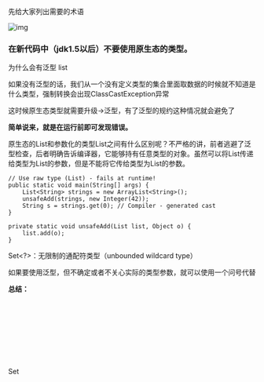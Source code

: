 先给大家列出需要的术语

![img](https://img-blog.csdn.net/20180715092815692?watermark/2/text/aHR0cHM6Ly9ibG9nLmNzZG4ubmV0L0NoYXJKYXlfTGlu/font/5a6L5L2T/fontsize/400/fill/I0JBQkFCMA==/dissolve/70)

### **在新代码中（jdk1.5以后）不要使用原生态的类型。**

为什么会有泛型 list<E>

如果没有泛型的话，我们从一个没有定义类型的集合里面取数据的时候就不知道是什么类型，强制转换会出现ClassCastException异常

这时候原生态类型就需要升级->泛型，有了泛型的规约这种情况就会避免了

**简单说来，就是在运行前即可发现错误。**

原生态的List和参数化的类型List<Object>之间有什么区别呢？不严格的讲，前者逃避了泛型检查，后者明确告诉编译器，它能够持有任意类型的对象。虽然可以将List<String>传递给类型为List的参数，但是不能将它传给类型为List<Object>的参数。

```
// Use raw type (List) - fails at runtime!
public static void main(String[] args) {
    List<String> strings = new ArrayList<String>();
    unsafeAdd(strings, new Integer(42));
    String s = strings.get(0); // Compiler - generated cast
}

private static void unsafeAdd(List list, Object o) {
    list.add(o);
}
```



Set<?>：无限制的通配符类型（unbounded wildcard type）

如果要使用泛型，但不确定或者不关心实际的类型参数，就可以使用一个问号代替

**总结：**

Set<Object>是个参数话类型，表示可以包含任何对象类型的一个集合；

Set<?>则是一个通配符类型，表示只能包含某种未知对象类型的一个集合；

Set则是个原生态类型，它脱离了泛型系统。

前两种是安全的，最后一种不安全。

**我们常常在源码中看到的Java泛型中的标记符含义：** 

 E - Element (在集合中使用，因为集合中存放的是元素)

 T - Type（Java 类）

 K - Key（键）

 V - Value（值）

 N - Number（数值类型）

？ -  表示不确定的java类型

### **消除非受检警告**

​         在使用泛型时，使用编译器完成代码编写的时候，可能会有黄色的波浪线提示警告，不要忽略它，每一处警告可能都是一个ClassCastException。

​        可以使用@SuppressWarnings("uncheched")消除警告，这个声明可以作用的范围十分广泛，类、方法、变量上都可以，尽可能的使作用范围小一些，在声明这个注解的时候最好加上注释，注明理由为什么这里是安全无须检查？

​       **但是在使用@SuppressWarnings("uncheched")时，必须确保代码的正确**

```
 public <T> T[] toArray(T[] a){
        if(a.length < size){
            T[] result=(T[])Arrays.copyOf(elements,size,a.getClass());
            return result
        }
        System.arraycopy(elements,0,a,0,size);
        if(a.length > size)
            a[size] = null;
        return a;
    }


public <T> T[] toArray(T[] a) {
        if (a.length < size) {
            @SuppressWarning("unchecked")
            T[] result = (T[]) Arrays.copyOf(elements, size, a.getClass());
            return result;
        }
        System.arraycopy(elements, 0, a, 0, size);
        if (a.length > size)
            a[size] = null;
        return a;
    }
```



# 列表优先于数组

一般来说，数组和泛型不是很好的能混合使用，在使用泛型的时候优先使用列表

具体原因有：

**1、数组是协变的，泛型是不可变的。**

什么是协变？ 如果Sub是Super的子类型，那么数组类型Sub[] 就是Super[]子类型。 
什么是不可变？ 对于任意两个不同类型的type1和type2，List< type1 >既不是List< type2 >的子类型，也不是List< type2 >的超类型。 
那么你可能会觉得泛型是有缺陷的，恰恰相反，有缺陷的是数组。 
下面代码是合法的：

```java
//Fails at runtime
Object[] objectArray=new Long[1];
ObjectArray[0]="I don't fit in";//Throws ArrayStoreException
```



下面的代码是不合法的：

```java
//Won't compile
List<Object> o1=new ArrayList<Long>();//Incompatible types
o1.add("I don't fit in")
```



其实都是错误的，但是数组只有在运行时才会报错。列表在编译时就会报错。

**2.数组是具体化的，泛型是通过擦除来实现的。**

数组是具体化的（reified）。因此数组会在运行时才知道并检查他们的元素类型约束。泛型是通过擦除来实现的。因此泛型只在编译时强化他们的类型信息，并在运行时丢弃（或者擦除）他们元素的类型信息。

创建泛型数组是非法的：

```
//Cannot create a generic array of List<String>
List<String>[] stringLists = new List<String>[1];
```

